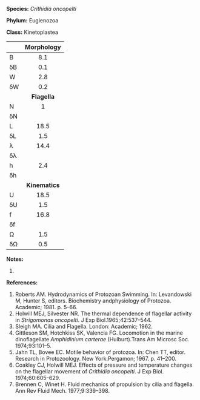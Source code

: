 **Species:** *Crithidia oncopelti*

**Phylum:** Euglenozoa

**Class:** Kinetoplastea

|    | **Morphology** |
|:-- | :------------: |
| B  | 8.1 |
| δB | 0.1 |
| W  | 2.8 |
| δW | 0.2 |
|    | **Flagella** |
| N  | 1 |
| δN |  |
| L  | 18.5 |
| δL | 1.5 |
| λ  | 14.4 |
| δλ |  |
| h  | 2.4 |
| δh |  |
|    | **Kinematics** |
| U  | 18.5 |
| δU | 1.5 |
| f  | 16.8 |
| δf |  |
| Ω  | 1.5 |
| δΩ | 0.5 |

**Notes:**

1.

**References:**

1. Roberts AM.  Hydrodynamics of Protozoan Swimming.  In:  Levandowski M, Hunter S, editors. Biochemistry andphysiology of Protozoa. Academic; 1981. p. 5–66.
1. Holwill MEJ, Silvester NR.  The thermal dependence of flagellar activity in *Strigomonas oncopelti*.  J Exp Biol.1965;42:537–544.
1. Sleigh MA.  Cilia and Flagella.  London:  Academic; 1962.
1. Gittleson SM, Hotchkiss SK, Valencia FG.  Locomotion in the marine dinoflagellate *Amphidinium carterae* (Hulburt).Trans Am Microsc Soc. 1974;93:101–5.
1. Jahn TL, Bovee EC. Motile behavior of protozoa. In: Chen TT, editor. Research in Protozoology. New York:Pergamon; 1967. p. 41–200.
1. Coakley CJ, Holwill MEJ.  Effects of pressure and temperature changes on the flagellar movement of *Crithidia oncopelti*.  J Exp Biol. 1974;60:605–629.
1. Brennen C, Winet H.  Fluid mechanics of propulsion by cilia and flagella.  Ann Rev Fluid Mech. 1977;9:339–398.
